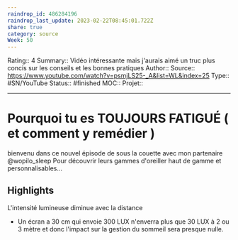```yaml
---
raindrop_id: 486284196
raindrop_last_update: 2023-02-22T08:45:01.722Z
share: true
category: source
Week: 50
---
```


Rating:: 4
Summary:: Vidéo intéressante mais j'aurais aimé un truc plus concis sur les conseils et les bonnes pratiques
Author::
Source:: https://www.youtube.com/watch?v=psmjLS25-_A&list=WL&index=25
Type:: #SN/YouTube 
Status:: #finished 
MOC::
Projet:: 


---
# Pourquoi tu es TOUJOURS FATIGUÉ ( et comment y remédier )

bienvenu dans ce nouvel épisode de sous la couette avec mon partenaire @wopilo_sleep Pour découvrir leurs gammes d'oreiller haut de gamme et personnalisables...

## Highlights

L'intensité lumineuse diminue avec la distance
- Un écran a 30 cm qui envoie 300 LUX n'enverra plus que 30 LUX à 2 ou 3 mètre et donc l'impact sur la gestion du sommeil sera presque nulle.

